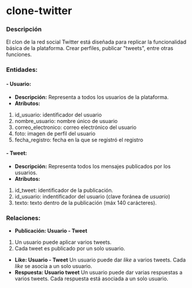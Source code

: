 # clone-twitter
### Descripción
El clon de la red social Twitter está diseñada para replicar la funcionalidad básica de la plataforma. Crear perfiles, publicar "tweets", entre otras funciones.
### Entidades:
#### \- Usuario:
- **Descripción:**  Representa a todos los usuarios de la plataforma.
- **Atributos:** 
1. id_usuario: identificador del usuario
2. nombre_usuario: nombre único de usuario
3. correo_electronico: correo electrónico del usuario
4. foto: imagen de perfil del usuario
5. fecha_registro: fecha en la que se registró el registro

#### \- Tweet:
- **Descripción:** Representa todos los mensajes publicados por los usuarios.
- **Atributos:**
1. id_tweet: identificador de la publicación.
2. id_usuario: indentificador del usuario (clave foránea de *usuario*)
3. texto: texto dentro de la publicación (máx 140 carácteres).

### Relaciones:
- **Publicación: Usuario - Tweet**
1. Un usuario puede aplicar varios tweets.
2. Cada tweet es publicado por un solo usuario.
- **Like: Usuario - Tweet**
Un usuario puede dar *like* a varios tweets.
Cada *like* se asocia a un solo usuario.
- **Respuesta: Usuario tweet**
Un usuario puede dar varias respuestas a varios tweets.
Cada respuesta está asociada a un solo usuario.

